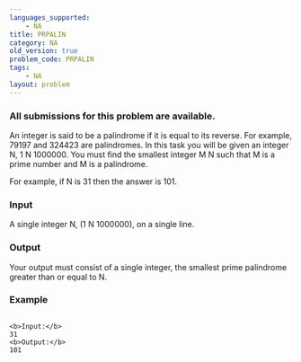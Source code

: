 ```yaml
---
languages_supported:
    - NA
title: PRPALIN
category: NA
old_version: true
problem_code: PRPALIN
tags:
    - NA
layout: problem
---
```

###  All submissions for this problem are available. 

 An integer is said to be a palindrome if it is equal to its reverse. For example, 79197 and 324423 are palindromes. In this task you will be given an integer N, 1 N 1000000. You must find the smallest integer M N such that M is a prime number and M is a palindrome.

For example, if N is 31 then the answer is 101.

### Input

A single integer N, (1 N 1000000), on a single line.

### Output

Your output must consist of a single integer, the smallest prime palindrome greater than or equal to N.

### Example

```

<b>Input:</b>
31
<b>Output:</b>
101

```